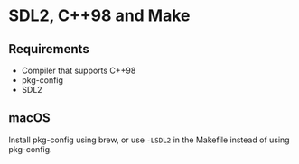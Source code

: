 SDL2, C++98 and Make
====================

Requirements
------------

* Compiler that supports C++98
* pkg-config
* SDL2

macOS
-----

Install pkg-config using brew, or use `-LSDL2` in the Makefile instead of using pkg-config.

